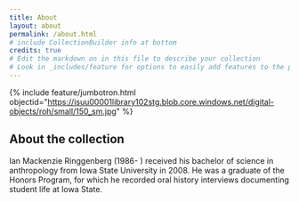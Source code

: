 ```yaml
---
title: About
layout: about
permalink: /about.html
# include CollectionBuilder info at bottom
credits: true
# Edit the markdown on in this file to describe your collection
# Look in _includes/feature for options to easily add features to the page
---
```


{% include feature/jumbotron.html objectid="https://isuu00001library102stg.blob.core.windows.net/digital-objects/roh/small/150_sm.jpg" %} 


## About the collection

Ian Mackenzie Ringgenberg (1986- ) received his bachelor of science in anthropology from Iowa State University in 2008. He was a graduate of the Honors Program, for which he recorded oral history interviews documenting student life at Iowa State.
